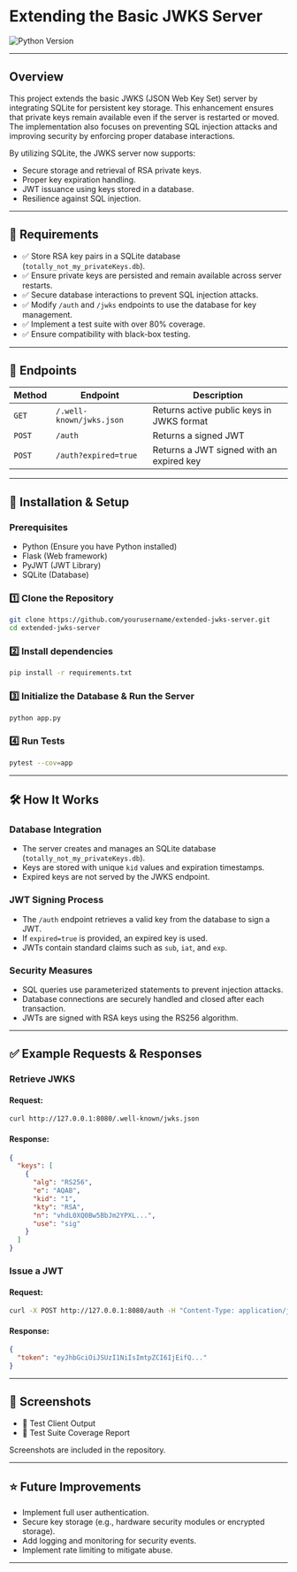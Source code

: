 # Extending the Basic JWKS Server
![Python Version](https://img.shields.io/badge/python-blue)

---

## **Overview**
This project extends the basic JWKS (JSON Web Key Set) server by integrating SQLite for persistent key storage. This enhancement ensures that private keys remain available even if the server is restarted or moved. The implementation also focuses on preventing SQL injection attacks and improving security by enforcing proper database interactions.

By utilizing SQLite, the JWKS server now supports:
- Secure storage and retrieval of RSA private keys.
- Proper key expiration handling.
- JWT issuance using keys stored in a database.
- Resilience against SQL injection.

---

## 📌 Requirements

- ✅ Store RSA key pairs in a SQLite database (`totally_not_my_privateKeys.db`).
- ✅ Ensure private keys are persisted and remain available across server restarts.
- ✅ Secure database interactions to prevent SQL injection attacks.
- ✅ Modify `/auth` and `/jwks` endpoints to use the database for key management.
- ✅ Implement a test suite with over 80% coverage.
- ✅ Ensure compatibility with black-box testing.

---

## **📌 Endpoints**

| **Method** | **Endpoint** | **Description** |
|------------|-------------|-----------------|
| `GET` | `/.well-known/jwks.json` | Returns active public keys in JWKS format |
| `POST` | `/auth` | Returns a signed JWT |
| `POST` | `/auth?expired=true` | Returns a JWT signed with an expired key |

---

## **🚀 Installation & Setup**

### **Prerequisites**
- Python (Ensure you have Python installed)
- Flask (Web framework)
- PyJWT (JWT Library)
- SQLite (Database)

### **1️⃣ Clone the Repository**
```bash
git clone https://github.com/yourusername/extended-jwks-server.git
cd extended-jwks-server
```

### **2️⃣ Install dependencies**
```bash
pip install -r requirements.txt
```

### **3️⃣ Initialize the Database & Run the Server**
```bash
python app.py
```

### **4️⃣ Run Tests**
```bash
pytest --cov=app
```

---

## **🛠 How It Works**

### **Database Integration**
- The server creates and manages an SQLite database (`totally_not_my_privateKeys.db`).
- Keys are stored with unique `kid` values and expiration timestamps.
- Expired keys are not served by the JWKS endpoint.

### **JWT Signing Process**
- The `/auth` endpoint retrieves a valid key from the database to sign a JWT.
- If `expired=true` is provided, an expired key is used.
- JWTs contain standard claims such as `sub`, `iat`, and `exp`.

### **Security Measures**
- SQL queries use parameterized statements to prevent injection attacks.
- Database connections are securely handled and closed after each transaction.
- JWTs are signed with RSA keys using the RS256 algorithm.

---

## ✅ Example Requests & Responses

### **Retrieve JWKS**
#### Request:
```bash
curl http://127.0.0.1:8080/.well-known/jwks.json
```
#### Response:
```json
{
  "keys": [
    {
      "alg": "RS256",
      "e": "AQAB",
      "kid": "1",
      "kty": "RSA",
      "n": "vhdL0XQ0Bw5BbJm2YPXL...",
      "use": "sig"
    }
  ]
}
```

### **Issue a JWT**
#### Request:
```bash
curl -X POST http://127.0.0.1:8080/auth -H "Content-Type: application/json" -d '{"username": "userABC"}'
```
#### Response:
```json
{
  "token": "eyJhbGciOiJSUzI1NiIsImtpZCI6IjEifQ..."
}
```

---

## 📸 Screenshots
- 📌 Test Client Output
- 📌 Test Suite Coverage Report

Screenshots are included in the repository.

---

## ⭐ Future Improvements
- Implement full user authentication.
- Secure key storage (e.g., hardware security modules or encrypted storage).
- Add logging and monitoring for security events.
- Implement rate limiting to mitigate abuse.

---

